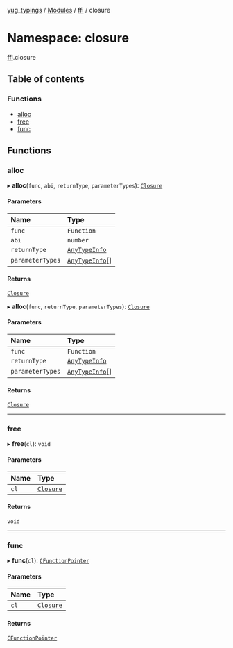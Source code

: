 [yug_typings](../README.md) / [Modules](../modules.md) / [ffi](ffi.md) / closure

# Namespace: closure

[ffi](ffi.md).closure

## Table of contents

### Functions

- [alloc](ffi.closure.md#alloc)
- [free](ffi.closure.md#free)
- [func](ffi.closure.md#func)

## Functions

### alloc

▸ **alloc**(`func`, `abi`, `returnType`, `parameterTypes`): [`Closure`](../classes/ffi.Closure-1.md)

#### Parameters

| Name | Type |
| :------ | :------ |
| `func` | `Function` |
| `abi` | `number` |
| `returnType` | [`AnyTypeInfo`](ffi.md#anytypeinfo) |
| `parameterTypes` | [`AnyTypeInfo`](ffi.md#anytypeinfo)[] |

#### Returns

[`Closure`](../classes/ffi.Closure-1.md)

▸ **alloc**(`func`, `returnType`, `parameterTypes`): [`Closure`](../classes/ffi.Closure-1.md)

#### Parameters

| Name | Type |
| :------ | :------ |
| `func` | `Function` |
| `returnType` | [`AnyTypeInfo`](ffi.md#anytypeinfo) |
| `parameterTypes` | [`AnyTypeInfo`](ffi.md#anytypeinfo)[] |

#### Returns

[`Closure`](../classes/ffi.Closure-1.md)

___

### free

▸ **free**(`cl`): `void`

#### Parameters

| Name | Type |
| :------ | :------ |
| `cl` | [`Closure`](../classes/ffi.Closure-1.md) |

#### Returns

`void`

___

### func

▸ **func**(`cl`): [`CFunctionPointer`](../classes/ffi.CFunctionPointer.md)

#### Parameters

| Name | Type |
| :------ | :------ |
| `cl` | [`Closure`](../classes/ffi.Closure-1.md) |

#### Returns

[`CFunctionPointer`](../classes/ffi.CFunctionPointer.md)
